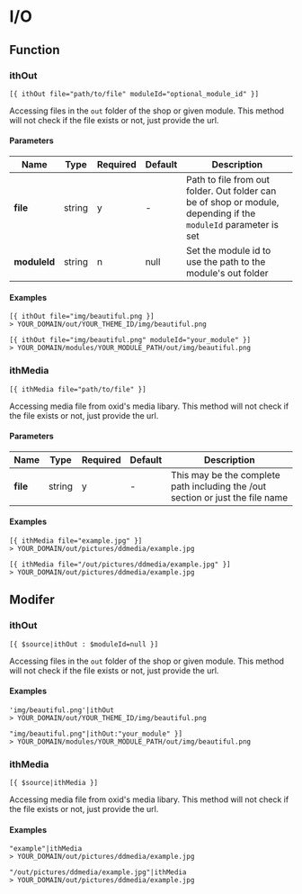 # I/O

## Function

### ithOut

    [{ ithOut file="path/to/file" moduleId="optional_module_id" }]

Accessing files in the `out` folder of the shop or given module.
This method will not check if the file exists or not, just provide the url.

#### Parameters

| **Name**     | Type   | Required | Default | Description                                                                                                     |
|--------------|--------|----------|---------|-----------------------------------------------------------------------------------------------------------------|
| **file**     | string | y        | -       | Path to file from out folder. Out folder can be of shop or module, depending if the `moduleId` parameter is set |
| **moduleId** | string | n        | null    | Set the module id to use the path to the module's out folder                                                    |

#### Examples

    [{ ithOut file="img/beautiful.png }]
    > YOUR_DOMAIN/out/YOUR_THEME_ID/img/beautiful.png

    [{ ithOut file="img/beautiful.png" moduleId="your_module" }]
    > YOUR_DOMAIN/modules/YOUR_MODULE_PATH/out/img/beautiful.png 


### ithMedia

    [{ ithMedia file="path/to/file" }]

Accessing media file from oxid's media libary.
This method will not check if the file exists or not, just provide the url.

#### Parameters

| **Name**     | Type   | Required | Default | Description                                                                    |
|--------------|--------|----------|---------|--------------------------------------------------------------------------------|
| **file**     | string | y        | -       | This may be the complete path including the /out section or just the file name |

#### Examples

    [{ ithMedia file="example.jpg" }]
    > YOUR_DOMAIN/out/pictures/ddmedia/example.jpg

    [{ ithMedia file="/out/pictures/ddmedia/example.jpg" }]
    > YOUR_DOMAIN/out/pictures/ddmedia/example.jpg

## Modifer

### ithOut

    [{ $source|ithOut : $moduleId=null }]

Accessing files in the `out` folder of the shop or given module.
This method will not check if the file exists or not, just provide the url.

#### Examples

    'img/beautiful.png'|ithOut
    > YOUR_DOMAIN/out/YOUR_THEME_ID/img/beautiful.png 

    "img/beautiful.png"|ithOut:"your_module" }]
    > YOUR_DOMAIN/modules/YOUR_MODULE_PATH/out/img/beautiful.png


### ithMedia

    [{ $source|ithMedia }]

Accessing media file from oxid's media libary.
This method will not check if the file exists or not, just provide the url.

#### Examples

    "example"|ithMedia
    > YOUR_DOMAIN/out/pictures/ddmedia/example.jpg

    "/out/pictures/ddmedia/example.jpg"|ithMedia
    > YOUR_DOMAIN/out/pictures/ddmedia/example.jpg
